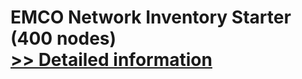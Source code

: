 # EMCO Network Inventory Starter (400 nodes)<br />[>> Detailed information](https://secure.shareit.com/shareit/product.html?productid=300281087&affiliateid=200057808)